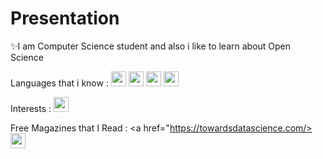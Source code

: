 # Presentation
✨I am Computer Science student and also i like to learn about Open Science

Languages that i know :
<code><img src="https://cdn.jsdelivr.net/gh/xmuli/xmuliPic@pic/2020/icons8-c++.svg" width="24"/></code>
<a href="https://www.postgresql.org"><code><img src="https://upload.wikimedia.org/wikipedia/commons/2/29/Postgresql_elephant.svg" width="24"/></code></a>
<a href="https://www.python.org"><code><img src="https://upload.wikimedia.org/wikipedia/commons/c/c3/Python-logo-notext.svg" width="24"/></code></a>
<a href="https://www.r-project.org"><code><img src="https://www.r-project.org/logo/Rlogo.svg" width="24"/></code></a>

Interests : 
<a href="https://www.raspberrypi.org"><code><img src="https://upload.wikimedia.org/wikipedia/de/c/cb/Raspberry_Pi_Logo.svg" width="24"/></code></a>

Free Magazines that I Read :
<a href="https://towardsdatascience.com/><code><img src="https://cdn-images-1.medium.com/max/1200/1*hVxgUA6kP-PgL5TJjuyePg.png" width="24"/></code></a>
